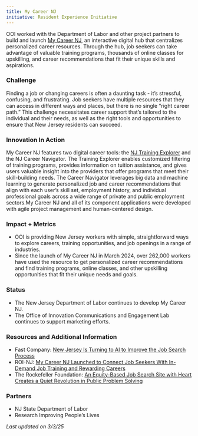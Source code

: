 ```yaml
---
title: My Career NJ
initiative: Resident Experience Initiative
---
```


OOI worked with the Department of Labor and other project partners to build and launch [My Career NJ](https://mycareer.nj.gov/), an interactive digital hub that centralizes personalized career resources. Through the hub, job seekers can take advantage of valuable training programs, thousands of online classes for upskilling, and career recommendations that fit their unique skills and aspirations. 

### Challenge

Finding a job or changing careers is often a daunting task \- it’s stressful, confusing, and frustrating. Job seekers have multiple resources that they can access in different ways and places, but there is no single “right career path.” This challenge necessitates career support that’s tailored to the individual and their needs, as well as the right tools and opportunities to ensure that New Jersey residents can succeed.

### Innovation In Action

My Career NJ features two digital career tools: the [NJ Training Explorer](https://mycareer.nj.gov/training) and the NJ Career Navigator. The Training Explorer enables customized filtering of training programs, provides information on tuition assistance, and gives users valuable insight into the providers that offer programs that meet their skill-building needs. The Career Navigator leverages big data and machine learning to generate personalized job and career recommendations that align with each user’s skill set, employment history, and individual professional goals across a wide range of private and public employment sectors.My Career NJ  and all of its component applications were developed with agile project management and human-centered design.

### Impact \+ Metrics

* OOI is providing New Jersey workers with simple, straightforward ways to explore careers, training opportunities, and job openings in a range of industries.  
* Since the launch of My Career NJ in March 2024, over 262,000 workers have used the resource to get personalized career recommendations and find training programs, online classes, and other upskilling opportunities that fit their unique needs and goals. 

### Status

* The New Jersey Department of Labor continues to develop My Career NJ.  
* The Office of Innovation Communications and Engagement Lab continues to support marketing efforts. 

### Resources and Additional Information

* Fast Company: [New Jersey Is Turning to AI to Improve the Job Search Process](https://www.fastcompany.com/91090516/new-jersey-ai-to-improve-job-search)  
* ROI-NJ: [My Career NJ Launched to Connect Job Seekers With In-Demand Job Training and Rewarding Careers](https://www.roi-nj.com/2024/03/15/industry/my-career-nj-launched-to-connect-job-seekers-with-in-demand-job-training-and-rewarding-careers/)  
* The Rockefeller Foundation: [An Equity-Based Job Search Site with Heart Creates a Quiet Revolution in Public Problem Solving](https://www.rockefellerfoundation.org/case-study/an-equity-based-job-search-site-with-heart-creates-a-quiet-revolution-in-public-problem-solving/)

### Partners

* NJ State Department of Labor  
* Research Improving People’s Lives

*Last updated on 3/3/25*
